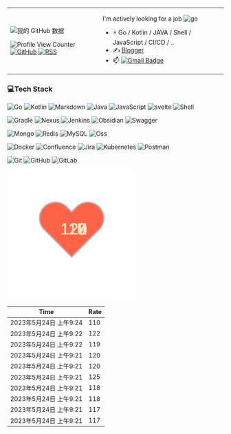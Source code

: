 <table>
<tr>
<td>

![我的 GitHub 数据](https://github-readme-stats.vercel.app/api?username=whrsss&count_private=true)




![Profile View Counter](https://komarev.com/ghpvc/?username=whrsss)
[![GitHub](https://img.shields.io/badge/dynamic/json?logo=github&label=GitHub&labelColor=495867&color=495867&query=%24.data.totalSubs&url=https%3A%2F%2Fapi.spencerwoo.com%2Fsubstats%2F%3Fsource%3Dgithub%26queryKey%3Dwhrsss&style=flat-square)](https://github.com/whrsss)
[![RSS](https://img.shields.io/badge/dynamic/json?logo=rss&logoColor=white&label=RSS&labelColor=95B8D1&color=95B8D1&query=%24.data.totalSubs&url=https%3A%2F%2Fapi.spencerwoo.com%2Fsubstats%2F%3Fsource%3Dfeedly%257Cinoreader%257CfeedsPub%26queryKey%3Dhttps://whrss.com/feed&style=flat-square)](https://whrss.com/)

</td>
<td>
  
  I'm actively looking for a job ![go](https://user-images.githubusercontent.com/54488712/217738525-f9d63cf6-f383-49e1-ba70-aef0e5978c08.png)


- ⚡ Go / Kotlin / JAVA / Shell / JavaScript / CI/CD / ..
- ✍️ [Blogger](https://whrss.com)
- 📫 [![Gmail Badge](https://img.shields.io/badge/-Gmail-c14438?style=flat-square&logo=Gmail&logoColor=white&link=mailto:moorekang@gmail.com)](mailto:whrss9527@gmail.com)

</td>
</tr>
</table>

### 💻Tech Stack

<!-- Program language -->

![Go](https://img.shields.io/badge/go-%2300ADD8.svg?style=for-the-badge&logo=go&logoColor=white)
![Kotlin](https://img.shields.io/badge/Kotlin-%23363636.svg?style=for-the-badge&logo=Kotlin&logoColor=white)
![Markdown](https://img.shields.io/badge/markdown-%23000000.svg?style=for-the-badge&logo=markdown&logoColor=white)
![Java](https://img.shields.io/badge/Java-%23007ACC.svg?style=for-the-badge&logo=Java&logoColor=white)
![JavaScript](https://img.shields.io/badge/JavaScript-3670A0?style=for-the-badge&logo=JavaScript&logoColor=ffdd54)
![svelte](https://img.shields.io/badge/svelte-%2300599C.svg?style=for-the-badge&logo=svelte&logoColor=white)
![Shell](https://img.shields.io/badge/Shell-%23000000.svg?style=for-the-badge&logo=Shell&logoColor=white)

<!-- Tools -->

![Gradle](https://img.shields.io/badge/Gradle-%23000000.svg?style=for-the-badge&logo=Gradle&logoColor=white)
![Nexus](https://img.shields.io/badge/Nexus-%232C8EBB.svg?style=for-the-badge&logo=Nexus&logoColor=white)
![Jenkins](https://img.shields.io/badge/jenkins-%232C5263.svg?style=for-the-badge&logo=jenkins&logoColor=white)
![Obsidian](https://img.shields.io/badge/Obsidian-%23000000.svg?style=for-the-badge&logo=Obsidian&logoColor=white)
![Swagger](https://img.shields.io/badge/Swagger-85EA2D?style=for-the-badge&logo=Swagger&logoColor=white)

<!-- DB -->

![Mongo](https://img.shields.io/badge/Mongo-%2307405e.svg?style=for-the-badge&logo=Mongo&logoColor=white)
![Redis](https://img.shields.io/badge/redis-%23DD0031.svg?style=for-the-badge&logo=redis&logoColor=white)
![MySQL](https://img.shields.io/badge/mysql-%2300f.svg?style=for-the-badge&logo=mysql&logoColor=white)
![Oss](https://img.shields.io/badge/Oss-%2307405e.svg?style=for-the-badge&logo=Oss&logoColor=white)

<!-- Devops -->

![Docker](https://img.shields.io/badge/docker-%230db7ed.svg?style=for-the-badge&logo=docker&logoColor=white)
![Confluence](https://img.shields.io/badge/confluence-%23172BF4.svg?style=for-the-badge&logo=confluence&logoColor=white)
![Jira](https://img.shields.io/badge/jira-%230A0FFF.svg?style=for-the-badge&logo=jira&logoColor=white)
![Kubernetes](https://img.shields.io/badge/kubernetes-%23326ce5.svg?style=for-the-badge&logo=kubernetes&logoColor=white)
![Postman](https://img.shields.io/badge/Postman-FF6C37?style=for-the-badge&logo=postman&logoColor=white)

<!-- Version control -->

![Git](https://img.shields.io/badge/git-%23F05033.svg?style=for-the-badge&logo=git&logoColor=white)
![GitHub](https://img.shields.io/badge/github-%23121011.svg?style=for-the-badge&logo=github&logoColor=white)
![GitLab](https://img.shields.io/badge/gitlab-%23181717.svg?style=for-the-badge&logo=gitlab&logoColor=white)


![](./files/heart.svg)

<!--START_SECTION:my_heart_rate-->
| Time | Rate | 
 | ---- | ---- | 
| 2023年5月24日 上午9:24 | 110 |
| 2023年5月24日 上午9:22 | 122 |
| 2023年5月24日 上午9:22 | 119 |
| 2023年5月24日 上午9:21 | 120 |
| 2023年5月24日 上午9:21 | 120 |
| 2023年5月24日 上午9:21 | 125 |
| 2023年5月24日 上午9:21 | 118 |
| 2023年5月24日 上午9:21 | 118 |
| 2023年5月24日 上午9:21 | 117 |
| 2023年5月24日 上午9:21 | 117 |

<!--END_SECTION:my_heart_rate-->
